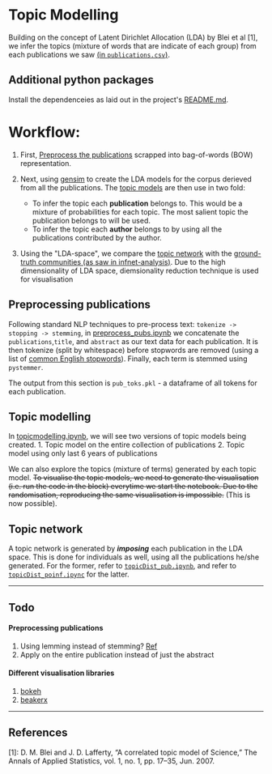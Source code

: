 # Topic Modelling

Building on the concept of Latent Dirichlet Allocation (LDA) by Blei et al [1], we infer the topics (mixture of words that are indicate of each group) from each publications we saw [(in `publications.csv`)](data/publications.csv).

## Additional python packages
Install the dependenceies as laid out in the project's [README.md](../README.md).

# Workflow:
1. First, [Preprocess the publications](#preprocessing-publications) scrapped into bag-of-words (BOW) representation.

2. Next, using [gensim] to create the LDA models for the corpus derieved from all the publications. The [topic models](#topic-modelling) are then use in two fold:
    - To infer the topic each **publication** belongs to. This would be a mixture of probabilities for each topic. The most salient topic the publication belongs to will be used.
    - To infer the topic each **author** belongs to by using all the publications contributed by the author.

3. Using the "LDA-space", we compare the [topic network](#topic-network) with the [ground-truth communities (as saw in infnet-analysis)](../infnet-analysis). Due to the high dimensionality of LDA space,  diemsionality reduction technique is used for visualisation


## Preprocessing publications
Following standard NLP techniques to pre-process text: `tokenize -> stopping -> stemming`, in [preprocess_pubs.ipynb](notebooks/preprocess_pubs.ipynb) we concatenate the `publications`,`title`, and `abstract` as our text data for each publication. It is then tokenize (split by whitespace) before stopwords are removed (using a list of [common English stopwords](http://members.unine.ch/jacques.savoy/clef/index.html)). Finally, each term is stemmed using `pystemmer`.

The output from this section is `pub_toks.pkl` - a dataframe of all tokens for each publication.

## Topic modelling
In [topicmodelling.ipynb](notebooks/topicModelling.ipynb), we will see two versions of topic models being created.
    1. Topic model on the entire collection of publications
    2. Topic model using only last 6 years of publications

We can also explore the topics (mixture of terms) generated by each topic model. ~~To visualise the topic models, we need to generate the visualisation (i.e. run the code in the block) everytime we start the notebook. Due to the randomisation, reproducing the same visualisation is impossible.~~ (This is now possible).

## Topic network
A topic network is generated by ***imposing*** each publication in the LDA space. This is done for individuals as well, using all the publications he/she generated. For the former, refer to [`topicDist_pub.ipynb`](notebooks/topicDist_pub.ipynb), and refer to [`topicDist_poinf.ipync`](notebooks/topicDist_poinf.ipynb) for the latter.



---
## Todo
#### Preprocessing publications
1. Using lemming instead of stemming? [Ref](https://nlp.stanford.edu/IR-book/html/htmledition/stemming-and-lemmatization-1.html)
2. Apply on the entire publication instead of just the abstract


#### Different visualisation libraries
1. [bokeh]
2. [beakerx]


---
## References
[1]: D. M. Blei and J. D. Lafferty, “A correlated topic model of Science,” The Annals of Applied Statistics, vol. 1, no. 1, pp. 17–35, Jun. 2007.

[gensim]: https://radimrehurek.com/gensim/models/ldamodel.html
[bokeh]: https://github.com/bokeh/bokeh
[beakerx]: https://github.com/twosigma/beakerx
